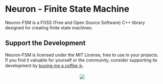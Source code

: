# Neuron - Finite State Machine

Neuron-FSM is a FOSS (Free and Open Source Software) C++ library designed for creating finite state machines.

## Support the Development

Neuron-FSM is licensed under the MIT License, free to use in your projects. If you find it valuable for yourself or the community, consider supporting its development by [buying me a coffee ☕](https://buymeacoffee.com/greencrowdev).

<div align="center">
<a href="https://www.buymeacoffee.com/greencrowdev"><img src="https://img.buymeacoffee.com/button-api/?text=Buy me a coffee&emoji=☕&slug=greencrowdev&button_colour=FFDD00&font_colour=000000&font_family=Poppins&outline_colour=000000&coffee_colour=ffffff" /></a>
</div>